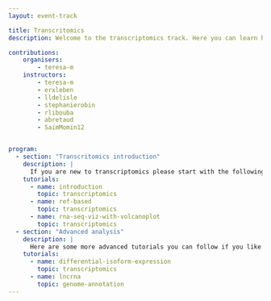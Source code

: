 ```yaml
---
layout: event-track

title: Transcritomics
description: Welcome to the transcriptomics track. Here you can learn how to map the raw RNA-seq sequencing data to a reference, preform an differential expression analysis, GO analysis. Further you can learn how to plot your processed data. Additionally you can also learn how to perform a differential Isofrom expression analysis, as well as how to annotate lncRNAs. If you want to learn more in the field of transciptomics please also have a look at the single cell track. 

contributions:
    organisers:
        - teresa-m
    instructors:
        - teresa-m
        - erxleben
        - lldelisle
        - stephanierobin
        - rlibouba
        - abretaud
        - SaimMomin12


program:
  - section: "Transcritomics introduction" 
    description: |
      If you are new to transcriptomics please start with the following tutorials. If you encounter any issue please ask us in this Slack channel.  
    tutorials:
      - name: introduction
        topic: transcriptomics
      - name: ref-based
        topic: transcriptomics
      - name: rna-seq-viz-with-volcanoplot
        topic: transcriptomics
  - section: "Advanced analysis" 
    description: |
      Here are some more advanced tutorials you can follow if you like. If you encounter any issue please ask us in this Slack channel.  
    tutorials:
      - name: differential-isoform-expression
        topic: transcriptomics
      - name: lncrna
        topic: genome-annotation
---
```


